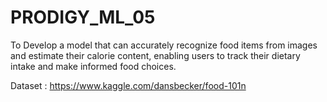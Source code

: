 # PRODIGY_ML_05
To Develop a model that can accurately recognize food items from images and estimate their calorie content, enabling users to track their dietary intake and make informed food choices.


Dataset : https://www.kaggle.com/dansbecker/food-101n
